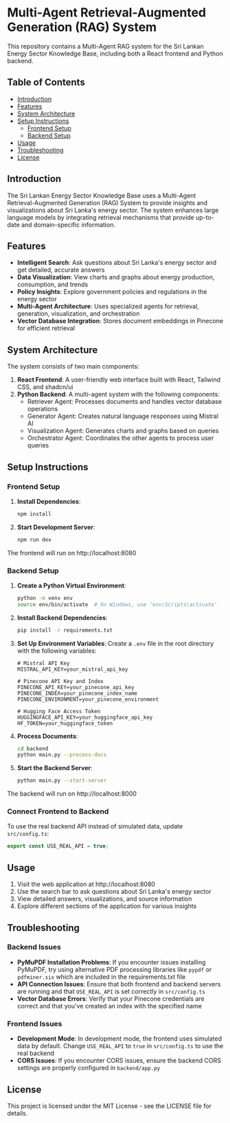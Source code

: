 
# Multi-Agent Retrieval-Augmented Generation (RAG) System

This repository contains a Multi-Agent RAG system for the Sri Lankan Energy Sector Knowledge Base, including both a React frontend and Python backend.

## Table of Contents

- [Introduction](#introduction)
- [Features](#features)
- [System Architecture](#system-architecture)
- [Setup Instructions](#setup-instructions)
  - [Frontend Setup](#frontend-setup)
  - [Backend Setup](#backend-setup)
- [Usage](#usage)
- [Troubleshooting](#troubleshooting)
- [License](#license)

## Introduction

The Sri Lankan Energy Sector Knowledge Base uses a Multi-Agent Retrieval-Augmented Generation (RAG) System to provide insights and visualizations about Sri Lanka's energy sector. The system enhances large language models by integrating retrieval mechanisms that provide up-to-date and domain-specific information.

## Features

- **Intelligent Search**: Ask questions about Sri Lanka's energy sector and get detailed, accurate answers
- **Data Visualization**: View charts and graphs about energy production, consumption, and trends
- **Policy Insights**: Explore government policies and regulations in the energy sector
- **Multi-Agent Architecture**: Uses specialized agents for retrieval, generation, visualization, and orchestration
- **Vector Database Integration**: Stores document embeddings in Pinecone for efficient retrieval

## System Architecture

The system consists of two main components:

1. **React Frontend**: A user-friendly web interface built with React, Tailwind CSS, and shadcn/ui
2. **Python Backend**: A multi-agent system with the following components:
   - Retriever Agent: Processes documents and handles vector database operations
   - Generator Agent: Creates natural language responses using Mistral AI
   - Visualization Agent: Generates charts and graphs based on queries
   - Orchestrator Agent: Coordinates the other agents to process user queries

## Setup Instructions

### Frontend Setup

1. **Install Dependencies**:
   ```bash
   npm install
   ```

2. **Start Development Server**:
   ```bash
   npm run dev
   ```

The frontend will run on http://localhost:8080

### Backend Setup

1. **Create a Python Virtual Environment**:
   ```bash
   python -m venv env
   source env/bin/activate  # On Windows, use 'env\Scripts\activate'
   ```

2. **Install Backend Dependencies**:
   ```bash
   pip install -r requirements.txt
   ```

3. **Set Up Environment Variables**:
   Create a `.env` file in the root directory with the following variables:
   ```
   # Mistral API Key
   MISTRAL_API_KEY=your_mistral_api_key

   # Pinecone API Key and Index
   PINECONE_API_KEY=your_pinecone_api_key
   PINECONE_INDEX=your_pinecone_index_name
   PINECONE_ENVIRONMENT=your_pinecone_environment

   # Hugging Face Access Token
   HUGGINGFACE_API_KEY=your_huggingface_api_key
   HF_TOKEN=your_huggingface_token
   ```

4. **Process Documents**:
   ```bash
   cd backend
   python main.py --process-docs
   ```

5. **Start the Backend Server**:
   ```bash
   python main.py --start-server
   ```

The backend will run on http://localhost:8000

### Connect Frontend to Backend

To use the real backend API instead of simulated data, update `src/config.ts`:
```typescript
export const USE_REAL_API = true;
```

## Usage

1. Visit the web application at http://localhost:8080
2. Use the search bar to ask questions about Sri Lanka's energy sector
3. View detailed answers, visualizations, and source information
4. Explore different sections of the application for various insights

## Troubleshooting

### Backend Issues

- **PyMuPDF Installation Problems**: If you encounter issues installing PyMuPDF, try using alternative PDF processing libraries like `pypdf` or `pdfminer.six` which are included in the requirements.txt file
- **API Connection Issues**: Ensure that both frontend and backend servers are running and that `USE_REAL_API` is set correctly in `src/config.ts`
- **Vector Database Errors**: Verify that your Pinecone credentials are correct and that you've created an index with the specified name

### Frontend Issues

- **Development Mode**: In development mode, the frontend uses simulated data by default. Change `USE_REAL_API` to `true` in `src/config.ts` to use the real backend
- **CORS Issues**: If you encounter CORS issues, ensure the backend CORS settings are properly configured in `backend/app.py`

## License

This project is licensed under the MIT License - see the LICENSE file for details.
